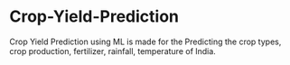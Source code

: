 # Crop-Yield-Prediction

Crop Yield Prediction using ML is made for the Predicting the crop types, crop production, fertilizer, rainfall, temperature of India.
